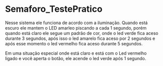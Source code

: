 # Semaforo_TestePratico

Nesse sistema ele funciona de acordo com a iluminação. Quando está escuro ele mantem o LED amarleo piscando a cada 1 segundo, porém quando está claro ele segue um padrão de cor, onde o led verde fica aceso durante 3 segundos, após isso o led amarelo fica aceso por 2 segundos e após esse momento o led vermelho fica aceso durante 5 segundos.

Em uma situação especial onde está claro e está com o Led vermelho ligado e você aperta o botão, ele acende o led verde após 1 segundo.

